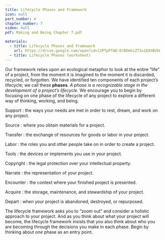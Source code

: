 ```yaml
---
title: Lifecycle Phases and Framework
icon: null
part_number: 4
chapter_number: 7
video: null
pdf: Making and Being Chapter 7.pdf

materials:
  - title: Lifecycle Phases and Framework
    url: https://drive.google.com/open?id=13PTpPfAD-DrBOmhiZT3u1E8XBVhWGN1G
  - title: Lifecycle Phases (worksheet)
---
```


Our framework relies upon an ecological metaphor to look at the entire “life” of a project, from the moment it is imagined to the moment it is discarded, recycled, or forgotten. We have identified ten components of each project’s lifecycle; we call these **phases**. _A phase is a recognizable stage in the development of a project’s lifecycle._ We encourage you to begin by focusing on one phase of the lifecycle of any project to explore a different way of thinking, working, and being. 

Support
: the ways your needs are met in order to rest, dream, and work on any project.

Source
: where you obtain materials for a project.

Transfer
: the exchange of resources for goods or labor in your project.

Labor
: the roles you and other people take on in order to create a project.

Tools
: the devices or implements you use in your project. 

Copyright
: the legal protection over your intellectual property.

Narrate
: the representation of your project.

Encounter
: the context where your finished project is presented.

Acquire
: the storage, maintenance, and stewardship of your project. 

Depart
: when your project is abandoned, destroyed, or repurposed.

The lifecycle framework asks you to “zoom out” and consider a holistic approach to your project. And as you think about what your project will become, the lifecycle framework insists that you also think about who you are becoming through the decisions you make in each phase. Begin by thinking about _one_ phase as an entry point.